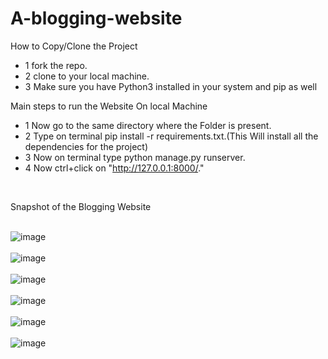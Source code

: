 # A-blogging-website


How to Copy/Clone the Project
<br />
- 1 fork the repo.
- 2 clone to your local machine.
- 3 Make sure you have Python3 installed in your system and pip as well

Main steps to run the Website On local Machine
<br />
- 1 Now go to the same directory where the Folder is present.
- 2 Type on terminal pip install -r requirements.txt.(This Will install all the dependencies for the project)
- 3 Now on terminal type python manage.py runserver.
- 4 Now ctrl+click on "http://127.0.0.1:8000/."
<br />

Snapshot of the Blogging Website
<br /><br />

![image](https://user-images.githubusercontent.com/65975981/189988771-be029f77-66da-48aa-aa24-c00b451cfa30.png)
<br /><br />
![image](https://user-images.githubusercontent.com/65975981/189988670-df94cfd8-9044-4cac-b2da-8ec701c145ea.png)
<br /><br />
![image](https://user-images.githubusercontent.com/65975981/189988909-4d4fd590-c9bd-4d11-8677-c59fcc30b081.png)
<br /><br />
![image](https://user-images.githubusercontent.com/65975981/189988600-b773a142-0ad1-4d2d-962c-423a1c107a25.png)
<br /><br />
![image](https://user-images.githubusercontent.com/65975981/189987812-a56c0143-8f8c-4178-93a2-96f511fa8f0e.png)
<br /><br />
![image](https://user-images.githubusercontent.com/65975981/189988523-6ebafc59-40eb-4c64-ab1c-7a4556b6957a.png)
